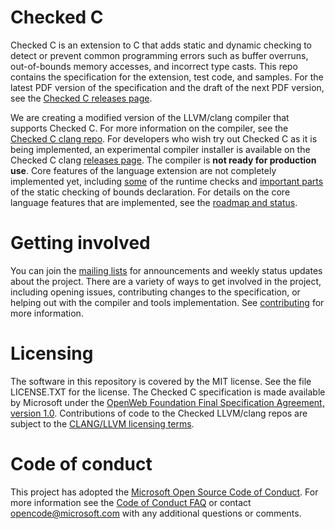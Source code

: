 # Checked C
Checked C is an extension to C that adds static and dynamic checking to detect or prevent common programming
errors such as buffer overruns, out-of-bounds memory accesses, and incorrect type casts.   This repo contains the
specification for the extension, test code, and samples. For the latest PDF version of the specification and the 
draft of the next PDF version, see the [Checked C releases page](https://github.com/Microsoft/checkedc/releases).

We are creating a modified version of the LLVM/clang compiler that supports
Checked C.  For more information on the compiler, see the
[Checked C clang repo](https://github.com/Microsoft/checkedc-clang).
For developers who wish try out Checked C as it is being implemented, 
an experimental compiler installer is available  on the Checked C clang
[releases page](https://github.com/Microsoft/checkedc-clang/releases).
The compiler is **not ready  for production use**.  Core features of the
language extension are not completely implemented yet, including 
[some](https://github.com/Microsoft/checkedc-clang/wiki/Missing-runtime-and-static-checks)
of the runtime checks and
[important parts](https://github.com/Microsoft/checkedc-clang/wiki/Missing-runtime-and-static-checks)
of the static checking of bounds declaration.  For details on the core language
features that are implemented, see the 
[roadmap and status](https://github.com/Microsoft/checkedc-clang/wiki/Implementation-roadmap-and-status).

# Getting involved
You can join the [mailing lists](https://github.com/Microsoft/CheckedC/blob/master/MAILING-LISTS.md) for
announcements and weekly status updates about the project.  There are a variety of ways to get involved
in the project, including opening issues, contributing changes to the specification, or helping out with
the compiler and tools implementation. See [contributing](CONTRIBUTING.md) for more information.

# Licensing
The software in this repository is covered by the MIT license.  See the file LICENSE.TXT for the license.   The
Checked C specification is made available by Microsoft under the [OpenWeb Foundation Final
Specification Agreement, version 1.0](http://www.openwebfoundation.org/legal/the-owf-1-0-agreements/owfa-1-0).
Contributions of code to the Checked LLVM/clang repos are
subject to the [CLANG/LLVM licensing terms](https://github.com/Microsoft/checkedc-clang/blob/master/LICENSE.TXT).

# Code of conduct

This project has adopted the
[Microsoft Open Source Code of Conduct](https://opensource.microsoft.com/codeofconduct/).
For more information see the
[Code of Conduct FAQ](https://opensource.microsoft.com/codeofconduct/faq/) or
contact [opencode@microsoft.com](mailto:opencode@microsoft.com) with any
additional questions or comments.



